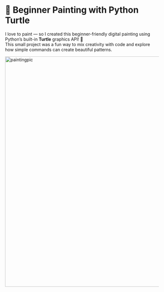 # 🎨 Beginner Painting with Python Turtle

I love to paint — so I created this beginner-friendly digital painting using Python’s built-in **Turtle** graphics API! 🐢  
This small project was a fun way to mix creativity with code and explore how simple commands can create beautiful patterns.

<img width="732" height="752" alt="paintingpic" src="https://github.com/user-attachments/assets/b565c1ba-bd36-49b6-9bcf-edeb42c09ac4" />
